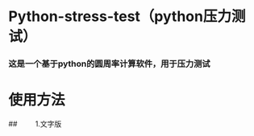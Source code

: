# Python-stress-test（python压力测试）
### 这是一个基于python的圆周率计算软件，用于压力测试
# 使用方法
##&nbsp;&nbsp;&nbsp;&nbsp;&nbsp;&nbsp;&nbsp;&nbsp;&nbsp;1.文字版
